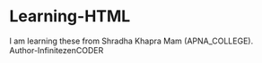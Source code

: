 # Learning-HTML
I am learning these from Shradha Khapra Mam (APNA_COLLEGE).
<br>
Author-InfinitezenCODER

